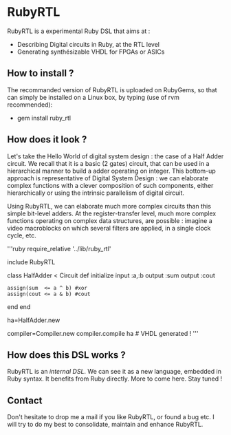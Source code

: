 # RubyRTL
RubyRTL is a experimental Ruby DSL that aims at :
- Describing Digital circuits in Ruby, at the RTL level
- Generating synthésizable VHDL for FPGAs or ASICs

## How to install ?
The recommanded version of RubyRTL is uploaded on RubyGems, so that can simply be installed on a Linux box, by typing (use of rvm recommended):
- gem install ruby_rtl

## How does it look ?

Let's take the Hello World of digital system design : the case of a Half Adder circuit. We recall that it is a basic (2 gates) circuit, that can be used in a hierarchical manner to build a adder operating on integer. This bottom-up approach is
representative of Digital System Design : we can elaborate complex functions with a clever composition of such components, either hierarchically or using the intrinsic parallelism of digital circuit.

Using RubyRTL, we can elaborate much more complex circuits than this simple bit-level adders. At the register-transfer level, much more complex functions operating on complex data structures, are possible : imagine a video macroblocks on which several filters are applied, in a single clock cycle, etc.

'''ruby
require_relative '../lib/ruby_rtl'

include RubyRTL

class HalfAdder < Circuit
  def initialize
    input  :a,:b
    output :sum
    output :cout

    assign(sum  <= a ^ b) #xor
    assign(cout <= a & b) #cout

  end
end

ha=HalfAdder.new

compiler=Compiler.new
compiler.compile ha # VHDL generated !
'''

## How does this DSL works ?
RubyRTL is an *internal DSL*. We can see it as a new language, embedded in Ruby syntax. It benefits from Ruby directly.
More to come here. Stay tuned !

## Contact
Don't hesitate to drop me a mail if you like RubyRTL, or found a bug etc.
I will try to do my best to consolidate, maintain and enhance RubyRTL.
